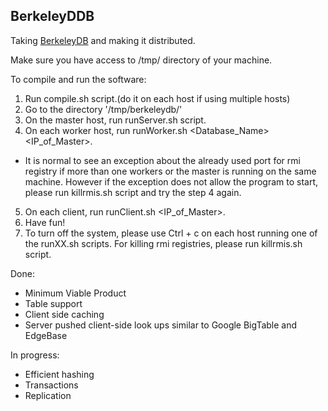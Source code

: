 BerkeleyDDB
---------

Taking [BerkeleyDB](https://en.wikipedia.org/wiki/Berkeley_DB) and making it distributed.

Make sure you have access to /tmp/ directory of your machine.

To compile and run the software:
  1. Run compile.sh script.(do it on each host if using multiple hosts)
  2. Go to the directory '/tmp/berkeleydb/'
  3. On the master host, run runServer.sh script.
  4. On each worker host, run runWorker.sh <Database_Name> <IP_of_Master>.
   - It is normal to see an exception about the already used port for rmi registry if more than one workers or the master is running on the same machine. However if the exception does not allow the program to start, please run killrmis.sh script and try the step 4 again.
  5. On each client, run runClient.sh <IP_of_Master>.
  6. Have fun!
  7. To turn off the system, please use Ctrl + c on each host running one of the runXX.sh scripts. For killing rmi registries, please run killrmis.sh script. 

Done:
- Minimum Viable Product
- Table support
- Client side caching
- Server pushed client-side look ups similar to Google BigTable and EdgeBase

In progress:
- Efficient hashing
- Transactions
- Replication
